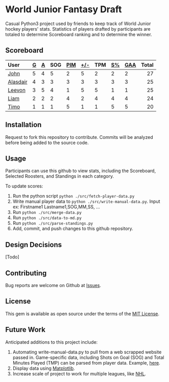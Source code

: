 # World Junior Fantasy Draft
Casual Python3 project used by friends to keep track of World Junior hockey players' stats. Statistics of players drafted by participants are totaled to determine Scoreboard ranking and to determine the winner.
## Scoreboard
| User | [G](https://github.com/llevasseur/world-juniors-2022/blob/master/STANDINGS.md#goals) | [A](https://github.com/llevasseur/world-juniors-2022/blob/master/STANDINGS.md#assists) | SOG | [PIM](https://github.com/llevasseur/world-juniors-2022/blob/master/STANDINGS.md#penalties-in-minutes) | [+/-](https://github.com/llevasseur/world-juniors-2022/blob/master/STANDINGS.md#plus--minus) | TPM | [S%](https://github.com/llevasseur/world-juniors-2022/blob/master/STANDINGS.md#save-percentage) | [GAA](https://github.com/llevasseur/world-juniors-2022/blob/master/STANDINGS.md#goals-against-average) | Total |
| :--- | ---- | ---- | ---- | ---- | ---- | ---- | ---- | ---- |  -----: |
| [John](https://github.com/llevasseur/world-juniors-2022/blob/master/ROSTERS.md#John) | 5 | 4 | 5 | 2 | 5 | 2 | 2 | 2 | 27 |
| [Alasdair](https://github.com/llevasseur/world-juniors-2022/blob/master/ROSTERS.md#Alasdair) | 4 | 3 | 3 | 3 | 3 | 3 | 3 | 3 | 25 |
| [Leevon](https://github.com/llevasseur/world-juniors-2022/blob/master/ROSTERS.md#Leevon) | 3 | 5 | 4 | 1 | 5 | 5 | 1 | 1 | 25 |
| [Liam](https://github.com/llevasseur/world-juniors-2022/blob/master/ROSTERS.md#Liam) | 2 | 2 | 2 | 4 | 2 | 4 | 4 | 4 | 24 |
| [Timo](https://github.com/llevasseur/world-juniors-2022/blob/master/ROSTERS.md#Timo) | 1 | 1 | 1 | 5 | 1 | 1 | 5 | 5 | 20 |
## Installation
Request to fork this repository to contribute. Commits will be analyzed before being added to the source code.
## Usage
Participants can use this github to view stats, including the Scoreboard, Selected Roosters, and Standings in each category.

To update scores:
1. Run the python script `python ./src/fetch-player-data.py`
2. Write manual player data to `python ./src/write-manual-data.py`. Input ex: Firstname1 Lastname1,SOG,MM,SS, ...
3. Run `python ./src/merge-data.py`
4. Run `python ./src/data-to-md.py`
5. Run `python ./src/parse-standings.py`
6. Add, commit, and push changes to this github repository.
## Design Decisions
[Todo]
## Contributing
Bug reports are welcome on Github at [Issues](https://github.com/llevasseur/world-juniors-2022/issues).
## License
This gem is available as open source under the terms of the [MIT License](https://opensource.org/licenses/MIT).
## Future Work
Anticipated additions to this project include:
1. Automating write-manual-data.py to pull from a web scrapped website passed in. Game-specific data, including Shots on Goal (SOG) and Total Minutes Played (TMP) can be parsed from player data. Example, [here](https://www.iihf.com/en/events/2022/wm20/gamecenter/statistics/37416/5-lat-vs-can).
2. Display data using [Matplotlib](https://matplotlib.org/).
3. Increase scale of project to work for multiple leagues, like [NHL](https://www.eliteprospects.com/league/nhl).